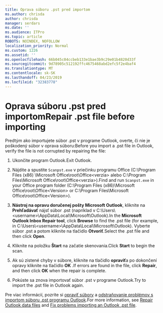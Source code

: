 ```yaml
---
title: Oprava súboru .pst pred importom
ms.author: chrisda
author: chrisda
manager: serdars
ms.date: ''
ms.audience: ITPro
ms.topic: article
ROBOTS: NOINDEX, NOFOLLOW
localization_priority: Normal
ms.custom: 1226
ms.assetid: ''
ms.openlocfilehash: 66b045c04ccbeb133e1bae3b9c29e01b4820d33f
ms.sourcegitcommit: 9d78905c512192ffc4675468abd2efc5f2e4baf4
ms.translationtype: MT
ms.contentlocale: sk-SK
ms.lasthandoff: 04/23/2019
ms.locfileid: "32383778"
---
```

# <a name="repair-pst-file-before-importing"></a><span data-ttu-id="3c5ce-102">Oprava súboru .pst pred importom</span><span class="sxs-lookup"><span data-stu-id="3c5ce-102">Repair .pst file before importing</span></span>

<span data-ttu-id="3c5ce-103">Predtým ako importujete súbor .pst v programe Outlook, overte, či nie je poškodený súbor v oprava súboru:</span><span class="sxs-lookup"><span data-stu-id="3c5ce-103">Before you import a .pst file in Outlook, verify the file is not corrupted by repairing the file:</span></span>

1. <span data-ttu-id="3c5ce-104">Ukončite program Outlook.</span><span class="sxs-lookup"><span data-stu-id="3c5ce-104">Exit Outlook.</span></span>

2. <span data-ttu-id="3c5ce-105">Nájdite a spustite `Scanpst.exe` v priečinku programu Office (C:\Program Files (x86) \Microsoft Office\root\Office\<verzia\> alebo C:\Program Files\Microsoft Office\root\Office\<verzia\>).</span><span class="sxs-lookup"><span data-stu-id="3c5ce-105">Find and run `Scanpst.exe` in your Office program folder (C:\Program Files (x86)\Microsoft Office\root\Office\<Version\> or C:\Program Files\Microsoft Office\root\Office\<Version\>).</span></span>

3. <span data-ttu-id="3c5ce-106">**Nástroj na opravu doručenej pošty Microsoft Outlook**, kliknite na **Prehľadávať** nájsť súbor .pst (napríklad v C:\Users\\<username\>\AppData\Local\Microsoft\Outlook).</span><span class="sxs-lookup"><span data-stu-id="3c5ce-106">In the **Microsoft Outlook Inbox Repair tool**, click **Browse** to find the .pst file (for example, in C:\Users\\<username\>\AppData\Local\Microsoft\Outlook).</span></span> <span data-ttu-id="3c5ce-107">Vyberte súbor .pst a potom kliknite na tlačidlo **Otvoriť**.</span><span class="sxs-lookup"><span data-stu-id="3c5ce-107">Select the .pst file and then click **Open**.</span></span>

4. <span data-ttu-id="3c5ce-108">Kliknite na položku **Štart** na začatie skenovania.</span><span class="sxs-lookup"><span data-stu-id="3c5ce-108">Click **Start** to begin the scan.</span></span>

5. <span data-ttu-id="3c5ce-109">Ak sú zistené chyby v súbore, kliknite na tlačidlo **opraviť**a po dokončení opravy kliknite na tlačidlo **OK** .</span><span class="sxs-lookup"><span data-stu-id="3c5ce-109">If errors are found in the file, click **Repair**, and then click **OK** when the repair is complete.</span></span>

6. <span data-ttu-id="3c5ce-110">Pokúste sa znova importovať súbor .pst v programe Outlook.</span><span class="sxs-lookup"><span data-stu-id="3c5ce-110">Try to import the .pst file in Outlook again.</span></span>

<span data-ttu-id="3c5ce-111">Pre viac informácií, pozrite si [opraviť súbory](https://support.office.com/article/25663bc3-11ec-4412-86c4-60458afc5253) a [odstraňovanie problémov s importom súboru .pst programu Outlook](https://support.office.com/article/2d2e50dc-5c36-4ab2-ab50-f1be733b3d6e).</span><span class="sxs-lookup"><span data-stu-id="3c5ce-111">For more information, see [Repair Outlook data files](https://support.office.com/article/25663bc3-11ec-4412-86c4-60458afc5253) and [Fix problems importing an Outlook .pst file](https://support.office.com/article/2d2e50dc-5c36-4ab2-ab50-f1be733b3d6e).</span></span>
